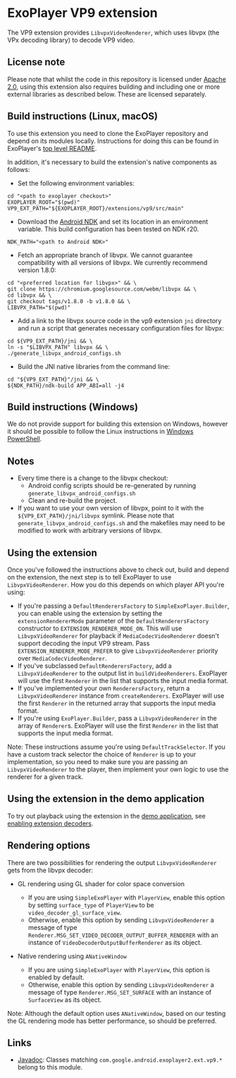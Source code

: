 # ExoPlayer VP9 extension #

The VP9 extension provides `LibvpxVideoRenderer`, which uses libvpx (the VPx
decoding library) to decode VP9 video.

## License note ##

Please note that whilst the code in this repository is licensed under
[Apache 2.0][], using this extension also requires building and including one or
more external libraries as described below. These are licensed separately.

[Apache 2.0]: https://github.com/google/ExoPlayer/blob/release-v2/LICENSE

## Build instructions (Linux, macOS) ##

To use this extension you need to clone the ExoPlayer repository and depend on
its modules locally. Instructions for doing this can be found in ExoPlayer's
[top level README][].

In addition, it's necessary to build the extension's native components as
follows:

* Set the following environment variables:

```
cd "<path to exoplayer checkout>"
EXOPLAYER_ROOT="$(pwd)"
VP9_EXT_PATH="${EXOPLAYER_ROOT}/extensions/vp9/src/main"
```

* Download the [Android NDK][] and set its location in an environment variable.
  This build configuration has been tested on NDK r20.

```
NDK_PATH="<path to Android NDK>"
```

* Fetch an appropriate branch of libvpx. We cannot guarantee compatibility
  with all versions of libvpx. We currently recommend version 1.8.0:

```
cd "<preferred location for libvpx>" && \
git clone https://chromium.googlesource.com/webm/libvpx && \
cd libvpx && \
git checkout tags/v1.8.0 -b v1.8.0 && \
LIBVPX_PATH="$(pwd)"
```

* Add a link to the libvpx source code in the vp9 extension `jni` directory and
  run a script that generates necessary configuration files for libvpx:

```
cd ${VP9_EXT_PATH}/jni && \
ln -s "$LIBVPX_PATH" libvpx && \
./generate_libvpx_android_configs.sh
```

* Build the JNI native libraries from the command line:

```
cd "${VP9_EXT_PATH}"/jni && \
${NDK_PATH}/ndk-build APP_ABI=all -j4
```

[top level README]: https://github.com/google/ExoPlayer/blob/release-v2/README.md
[Android NDK]: https://developer.android.com/tools/sdk/ndk/index.html

## Build instructions (Windows) ##

We do not provide support for building this extension on Windows, however it
should be possible to follow the Linux instructions in [Windows PowerShell][].

[Windows PowerShell]: https://docs.microsoft.com/en-us/powershell/scripting/getting-started/getting-started-with-windows-powershell

## Notes ##

* Every time there is a change to the libvpx checkout:
  * Android config scripts should be re-generated by running
    `generate_libvpx_android_configs.sh`
  * Clean and re-build the project.
* If you want to use your own version of libvpx, point to it with the
  `${VP9_EXT_PATH}/jni/libvpx` symlink. Please note that
  `generate_libvpx_android_configs.sh` and the makefiles may need to be modified
  to work with arbitrary versions of libvpx.

## Using the extension ##

Once you've followed the instructions above to check out, build and depend on
the extension, the next step is to tell ExoPlayer to use `LibvpxVideoRenderer`.
How you do this depends on which player API you're using:

* If you're passing a `DefaultRenderersFactory` to `SimpleExoPlayer.Builder`,
  you can enable using the extension by setting the `extensionRendererMode`
  parameter of the `DefaultRenderersFactory` constructor to
  `EXTENSION_RENDERER_MODE_ON`. This will use `LibvpxVideoRenderer` for playback
  if `MediaCodecVideoRenderer` doesn't support decoding the input VP9 stream.
  Pass `EXTENSION_RENDERER_MODE_PREFER` to give `LibvpxVideoRenderer` priority
  over `MediaCodecVideoRenderer`.
* If you've subclassed `DefaultRenderersFactory`, add a `LibvpxVideoRenderer`
  to the output list in `buildVideoRenderers`. ExoPlayer will use the first
  `Renderer` in the list that supports the input media format.
* If you've implemented your own `RenderersFactory`, return a
  `LibvpxVideoRenderer` instance from `createRenderers`. ExoPlayer will use the
  first `Renderer` in the returned array that supports the input media format.
* If you're using `ExoPlayer.Builder`, pass a `LibvpxVideoRenderer` in the array
  of `Renderer`s. ExoPlayer will use the first `Renderer` in the list that
  supports the input media format.

Note: These instructions assume you're using `DefaultTrackSelector`. If you have
a custom track selector the choice of `Renderer` is up to your implementation,
so you need to make sure you are passing an `LibvpxVideoRenderer` to the
player, then implement your own logic to use the renderer for a given track.

## Using the extension in the demo application ##

To try out playback using the extension in the [demo application][], see
[enabling extension decoders][].

[demo application]: https://exoplayer.dev/demo-application.html
[enabling extension decoders]: https://exoplayer.dev/demo-application.html#enabling-extension-decoders

## Rendering options ##

There are two possibilities for rendering the output `LibvpxVideoRenderer`
gets from the libvpx decoder:

*   GL rendering using GL shader for color space conversion

    *   If you are using `SimpleExoPlayer` with `PlayerView`, enable this option
        by setting `surface_type` of `PlayerView` to be
        `video_decoder_gl_surface_view`.
    *   Otherwise, enable this option by sending `LibvpxVideoRenderer` a message
        of type `Renderer.MSG_SET_VIDEO_DECODER_OUTPUT_BUFFER_RENDERER` with an
        instance of `VideoDecoderOutputBufferRenderer` as its object.

*   Native rendering using `ANativeWindow`

    *   If you are using `SimpleExoPlayer` with `PlayerView`, this option is
        enabled by default.
    *   Otherwise, enable this option by sending `LibvpxVideoRenderer` a message
        of type `Renderer.MSG_SET_SURFACE` with an instance of `SurfaceView` as
        its object.

Note: Although the default option uses `ANativeWindow`, based on our testing the
GL rendering mode has better performance, so should be preferred.

## Links ##

* [Javadoc][]: Classes matching `com.google.android.exoplayer2.ext.vp9.*`
  belong to this module.

[Javadoc]: https://exoplayer.dev/doc/reference/index.html

